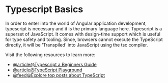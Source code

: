 # Typescript Basics

In order to enter into the world of Angular application development, typescript is necessary and it is the primary language here. Typescript is a superset of JavaScript. It comes with design-time support which is useful for type safety and tooling. Since, browsers cannot execute the TypeScript directly, it will be 'Transpiled' into JavaScript using the tsc compiler.

Visit the following resources to learn more:

- [@article@Typescript a Beginners Guide](https://medium.com/jspoint/typescript-a-beginners-guide-6956fe8bcf9e)
- [@article@TypeScript Playground](https://www.typescriptlang.org/play)
- [@feed@Explore top posts about TypeScript](https://app.daily.dev/tags/typescript?ref=roadmapsh)
